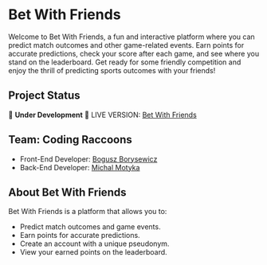 # Bet With Friends

Welcome to Bet With Friends, a fun and interactive platform where you can predict match outcomes and other game-related events. Earn points for accurate predictions,
 check your score after each game, and see where you stand on the leaderboard.
 Get ready for some friendly competition and enjoy the thrill of predicting sports outcomes with your friends!

## Project Status

🚧 **Under Development** 🚧
LIVE VERSION: [Bet With Friends](http://130.162.44.103/)

## Team: Coding Raccoons

- Front-End Developer: [Bogusz Borysewicz](https://github.com/KathidB)
- Back-End Developer: [Michal Motyka](https://github.com/MichalMotyka)

## About Bet With Friends

Bet With Friends is a platform that allows you to:

- Predict match outcomes and game events.
- Earn points for accurate predictions.
- Create an account with a unique pseudonym.
- View your earned points on the leaderboard.